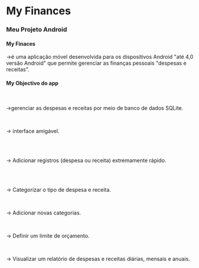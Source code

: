 <h1>My Finances</h1>
<h3>Meu Projeto Android</h3>
<h4>My Finaces</h4><p>->é uma aplicação móvel desenvolvida para os dispositivos Android "até 4,0 versão Android" que permite gerenciar as finanças pessoais "despesas e receitas".</p>
<h4>My Objectivo do app</h4>
&nbsp &nbsp &nbsp &nbsp &nbsp &nbsp &nbsp &nbsp&nbsp &nbsp &nbsp &nbsp &nbsp &nbsp &nbsp &nbsp<p>->gerenciar as despesas e receitas por meio de banco de dados SQLite.<br> </p>
&nbsp &nbsp &nbsp &nbsp &nbsp &nbsp &nbsp &nbsp&nbsp &nbsp &nbsp &nbsp &nbsp &nbsp &nbsp &nbsp<p>-> interface amigável.</p> <br> 
&nbsp &nbsp<p>-> Adicionar registros (despesa ou receita) extremamente rápido.</p> <br> 
&nbsp &nbsp<p>-> Categorizar o tipo de despesa e receita.</p><br> 
                               <p>-> Adicionar novas categorias.</p><br> 
                               <p>-> Definir um limite de orçamento.</p><br> 
                               <p>-> Visualizar um relatório de despesas e receitas diárias, mensais e anuais.</p><br> 
